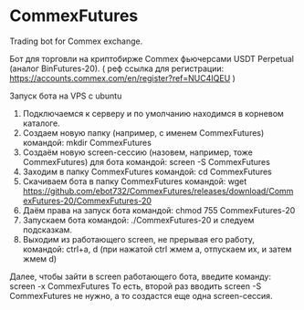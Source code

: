 # CommexFutures

Trading bot for Commex exchange.

Бот для торговли на криптобирже Commex фьючерсами USDT Perpetual (аналог BinFutures-20).
( реф ссылка для регистрации: https://accounts.commex.com/en/register?ref=NUC4IQEU )

Запуск бота на VPS с ubuntu

1. Подключаемся к серверу и по умолчанию находимся в корневом каталоге.
2. Создаем новую папку (например, с именем CommexFutures) командой:
   mkdir CommexFutures
3. Создаём новую screen-сессию (назовем, например, тоже CommexFutures) для бота командой:
   screen -S CommexFutures
4. Заходим в папку CommexFutures командой:
   cd CommexFutures
5. Скачиваем бота в папку CommexFutures командой:
   wget https://github.com/ebot732/CommexFutures/releases/download/CommexFutures-20/CommexFutures-20
6. Даём права на запуск бота командой:
   chmod 755 CommexFutures-20
7. Запускаем бота командой:
   ./CommexFutures-20
    и следуем подсказкам.
8. Выходим из работающего screen, не прерывая его работу, командой:
    ctrl+a, d (при нажатой ctrl жмем а, отпускаем их, и затем жмем d)

Далее, чтобы зайти в screen работающего бота, введите команду:
screen -x CommexFutures
То есть, второй раз вводить
screen -S CommexFutures
не нужно, а то создастся еще одна screen-сессия.
